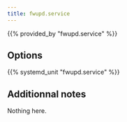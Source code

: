```yaml
---
title: fwupd.service
---
```


{{% provided_by "fwupd.service" %}}

## Options

{{% systemd_unit "fwupd.service" %}}

## Additionnal notes

Nothing here.